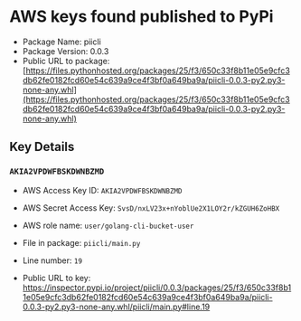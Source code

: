 # AWS keys found published to PyPi

* Package Name: piicli
* Package Version: 0.0.3
* Public URL to package: [https://files.pythonhosted.org/packages/25/f3/650c33f8b11e05e9cfc3db62fe0182fcd60e54c639a9ce4f3bf0a649ba9a/piicli-0.0.3-py2.py3-none-any.whl](https://files.pythonhosted.org/packages/25/f3/650c33f8b11e05e9cfc3db62fe0182fcd60e54c639a9ce4f3bf0a649ba9a/piicli-0.0.3-py2.py3-none-any.whl)

## Key Details

### `AKIA2VPDWFBSKDWNBZMD`

* AWS Access Key ID: `AKIA2VPDWFBSKDWNBZMD`
* AWS Secret Access Key: `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` 
* AWS role name: `user/golang-cli-bucket-user`
* File in package: `piicli/main.py`
* Line number: `19`

* Public URL to key: https://inspector.pypi.io/project/piicli/0.0.3/packages/25/f3/650c33f8b11e05e9cfc3db62fe0182fcd60e54c639a9ce4f3bf0a649ba9a/piicli-0.0.3-py2.py3-none-any.whl/piicli/main.py#line.19



